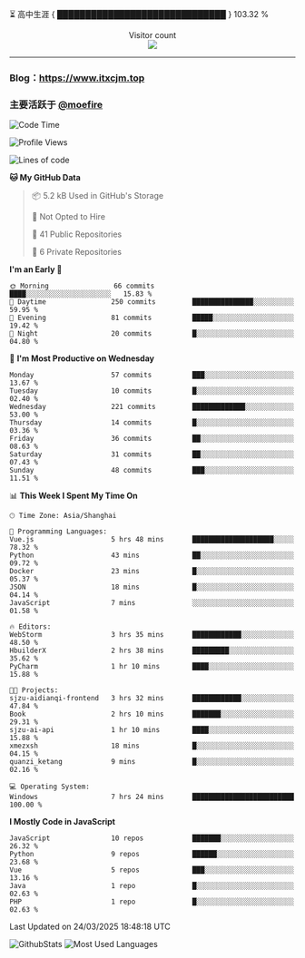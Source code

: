 ⏳ 高中生涯 { ██████████████████████████████ } 103.32 %
<p align="center"> 
  Visitor count<br>
  <img src="https://profile-counter.glitch.me/itxcjm/count.svg" />
</p>

---
### Blog：https://www.itxcjm.top
### 主要活跃于 [@moefire](https://github.com/moefire)
<!--START_SECTION:waka-->
![Code Time](http://img.shields.io/badge/Code%20Time-62%20hrs%2030%20mins-blue)

![Profile Views](http://img.shields.io/badge/Profile%20Views-0-blue)

![Lines of code](https://img.shields.io/badge/From%20Hello%20World%20I%27ve%20Written-795.9%20thousand%20lines%20of%20code-blue)

**🐱 My GitHub Data** 

> 📦 5.2 kB Used in GitHub's Storage 
 > 
> 🚫 Not Opted to Hire
 > 
> 📜 41 Public Repositories 
 > 
> 🔑 6 Private Repositories 
 > 
**I'm an Early 🐤** 

```text
🌞 Morning                66 commits          ████░░░░░░░░░░░░░░░░░░░░░   15.83 % 
🌆 Daytime                250 commits         ███████████████░░░░░░░░░░   59.95 % 
🌃 Evening                81 commits          █████░░░░░░░░░░░░░░░░░░░░   19.42 % 
🌙 Night                  20 commits          █░░░░░░░░░░░░░░░░░░░░░░░░   04.80 % 
```
📅 **I'm Most Productive on Wednesday** 

```text
Monday                   57 commits          ███░░░░░░░░░░░░░░░░░░░░░░   13.67 % 
Tuesday                  10 commits          █░░░░░░░░░░░░░░░░░░░░░░░░   02.40 % 
Wednesday                221 commits         █████████████░░░░░░░░░░░░   53.00 % 
Thursday                 14 commits          █░░░░░░░░░░░░░░░░░░░░░░░░   03.36 % 
Friday                   36 commits          ██░░░░░░░░░░░░░░░░░░░░░░░   08.63 % 
Saturday                 31 commits          ██░░░░░░░░░░░░░░░░░░░░░░░   07.43 % 
Sunday                   48 commits          ███░░░░░░░░░░░░░░░░░░░░░░   11.51 % 
```


📊 **This Week I Spent My Time On** 

```text
🕑︎ Time Zone: Asia/Shanghai

💬 Programming Languages: 
Vue.js                   5 hrs 48 mins       ████████████████████░░░░░   78.32 % 
Python                   43 mins             ██░░░░░░░░░░░░░░░░░░░░░░░   09.72 % 
Docker                   23 mins             █░░░░░░░░░░░░░░░░░░░░░░░░   05.37 % 
JSON                     18 mins             █░░░░░░░░░░░░░░░░░░░░░░░░   04.14 % 
JavaScript               7 mins              ░░░░░░░░░░░░░░░░░░░░░░░░░   01.58 % 

🔥 Editors: 
WebStorm                 3 hrs 35 mins       ████████████░░░░░░░░░░░░░   48.50 % 
HbuilderX                2 hrs 38 mins       █████████░░░░░░░░░░░░░░░░   35.62 % 
PyCharm                  1 hr 10 mins        ████░░░░░░░░░░░░░░░░░░░░░   15.88 % 

🐱‍💻 Projects: 
sjzu-aidianqi-frontend   3 hrs 32 mins       ████████████░░░░░░░░░░░░░   47.84 % 
Book                     2 hrs 10 mins       ███████░░░░░░░░░░░░░░░░░░   29.31 % 
sjzu-ai-api              1 hr 10 mins        ████░░░░░░░░░░░░░░░░░░░░░   15.88 % 
xmezxsh                  18 mins             █░░░░░░░░░░░░░░░░░░░░░░░░   04.15 % 
quanzi_ketang            9 mins              █░░░░░░░░░░░░░░░░░░░░░░░░   02.16 % 

💻 Operating System: 
Windows                  7 hrs 24 mins       █████████████████████████   100.00 % 
```

**I Mostly Code in JavaScript** 

```text
JavaScript               10 repos            ███████░░░░░░░░░░░░░░░░░░   26.32 % 
Python                   9 repos             ██████░░░░░░░░░░░░░░░░░░░   23.68 % 
Vue                      5 repos             ███░░░░░░░░░░░░░░░░░░░░░░   13.16 % 
Java                     1 repo              █░░░░░░░░░░░░░░░░░░░░░░░░   02.63 % 
PHP                      1 repo              █░░░░░░░░░░░░░░░░░░░░░░░░   02.63 % 
```




 Last Updated on 24/03/2025 18:48:18 UTC
<!--END_SECTION:waka-->
![GithubStats](https://github-readme-stats-blue-three.vercel.app/api?username=itxcjm&show_icons=true&theme=light&layout=compact&locale=cn&include_all_commits=true&count_private=true&role=OWNER,ORGANIZATION_MEMBER,COLLABORATOR)
![Most Used Languages](https://github-readme-stats-blue-three.vercel.app/api/top-langs/?username=itxcjm&theme=light&layout=compact&count_private=true&role=OWNER,ORGANIZATION_MEMBER,COLLABORATOR)
